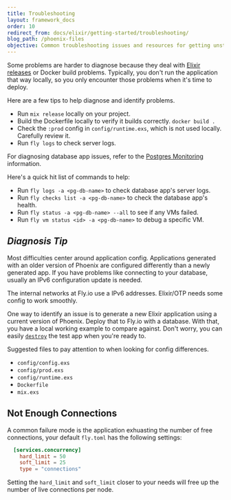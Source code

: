 ```yaml
---
title: Troubleshooting
layout: framework_docs
order: 10
redirect_from: docs/elixir/getting-started/troubleshooting/
blog_path: /phoenix-files
objective: Common troubleshooting issues and resources for getting unstuck.
---
```


Some problems are harder to diagnose because they deal with [Elixir releases](https://hexdocs.pm/mix/master/Mix.Tasks.Release.html) or Docker build problems. Typically, you don't run the application that way locally, so you only encounter those problems when it's time to deploy.

Here are a few tips to help diagnose and identify problems.

- Run `mix release` locally on your project.
- Build the Dockerfile locally to verify it builds correctly. `docker build .`
- Check the `:prod` config in `config/runtime.exs`, which is not used locally. Carefully review it.
- Run `fly logs` to check server logs.

For diagnosing database app issues, refer to the [Postgres Monitoring](/docs/reference/postgres/#monitoring) information.

Here's a quick hit list of commands to help:

- Run `fly logs -a <pg-db-name>` to check database app's server logs.
- Run `fly checks list -a <pg-db-name>` to check the database app's health.
- Run `fly status -a <pg-db-name> --all` to see if any VMs failed.
- Run `fly vm status <id> -a <pg-db-name>` to debug a specific VM.

## _Diagnosis Tip_

Most difficulties center around application config. Applications generated with an older version of Phoenix are configured differently than a newly generated app. If you have problems like connecting to your database, usually an IPv6 configuration update is needed.

The internal networks at Fly.io use a IPv6 addresses. Elixir/OTP needs some config to work smoothly.

One way to identify an issue is to generate a new Elixir application using a current version of Phoenix. Deploy that to Fly.io with a database. With that, you have a local working example to compare against. Don't worry, you can easily [`destroy`](/docs/flyctl/destroy/) the test app when you're ready to.

Suggested files to pay attention to when looking for config differences.

- `config/config.exs`
- `config/prod.exs`
- `config/runtime.exs`
- `Dockerfile`
- `mix.exs`


## Not Enough Connections

A common failure mode is the application exhuasting the number of free connections, your default `fly.toml` has the following settings:
```toml
  [services.concurrency]
    hard_limit = 50
    soft_limit = 25
    type = "connections"
```

Setting the `hard_limit` and `soft_limit` closer to your needs will free up the number of live connections per node. 
